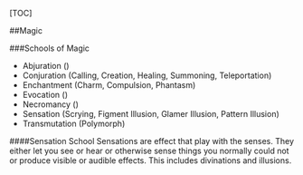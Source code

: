 [TOC]

##Magic

###Schools of Magic

- Abjuration ()
- Conjuration (Calling, Creation, Healing, Summoning, Teleportation)
- Enchantment (Charm, Compulsion, Phantasm)
- Evocation ()
- Necromancy ()
- Sensation (Scrying, Figment Illusion, Glamer Illusion, Pattern Illusion)
- Transmutation (Polymorph)

####Sensation School
Sensations are effect that play with the senses. They either let you see or hear or otherwise sense things you normally could not or produce visible or audible effects. This includes divinations and illusions.